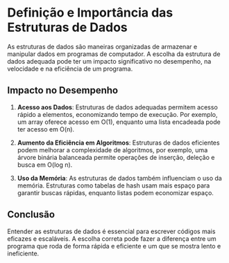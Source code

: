 # Definição e Importância das Estruturas de Dados

As estruturas de dados são maneiras organizadas de armazenar e manipular dados em programas de computador. A escolha da estrutura de dados adequada pode ter um impacto significativo no desempenho, na velocidade e na eficiência de um programa.

## Impacto no Desempenho

1. **Acesso aos Dados**: Estruturas de dados adequadas permitem acesso rápido a elementos, economizando tempo de execução. Por exemplo, um array oferece acesso em O(1), enquanto uma lista encadeada pode ter acesso em O(n).

2. **Aumento da Eficiência em Algoritmos**: Estruturas de dados eficientes podem melhorar a complexidade de algoritmos, por exemplo, uma árvore binária balanceada permite operações de inserção, deleção e busca em O(log n).

3. **Uso da Memória**: As estruturas de dados também influenciam o uso da memória. Estruturas como tabelas de hash usam mais espaço para garantir buscas rápidas, enquanto listas podem economizar espaço.

## Conclusão

Entender as estruturas de dados é essencial para escrever códigos mais eficazes e escaláveis. A escolha correta pode fazer a diferença entre um programa que roda de forma rápida e eficiente e um que se mostra lento e ineficiente.

